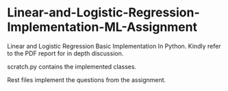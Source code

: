 # Linear-and-Logistic-Regression-Implementation-ML-Assignment
Linear and Logistic Regression Basic Implementation In Python. Kindly refer to the PDF report for in depth discussion.

scratch.py contains the implemented classes.

Rest files implement the questions from the assignment.
